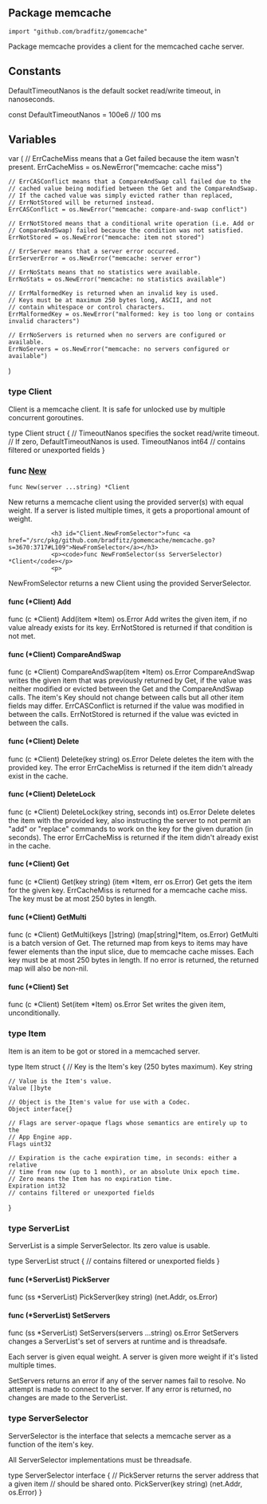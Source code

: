 ## Package memcache

	import "github.com/bradfitz/gomemcache"

Package memcache provides a client for the memcached cache server.

## Constants

  DefaultTimeoutNanos is the default socket read/write timeout, in nanoseconds.

  const DefaultTimeoutNanos = 100e6 // 100 ms

## Variables
  
  var (
    // ErrCacheMiss means that a Get failed because the item wasn't present.
    ErrCacheMiss = os.NewError("memcache: cache miss")

    // ErrCASConflict means that a CompareAndSwap call failed due to the
    // cached value being modified between the Get and the CompareAndSwap.
    // If the cached value was simply evicted rather than replaced,
    // ErrNotStored will be returned instead.
    ErrCASConflict = os.NewError("memcache: compare-and-swap conflict")

    // ErrNotStored means that a conditional write operation (i.e. Add or
    // CompareAndSwap) failed because the condition was not satisfied.
    ErrNotStored = os.NewError("memcache: item not stored")

    // ErrServer means that a server error occurred.
    ErrServerError = os.NewError("memcache: server error")

    // ErrNoStats means that no statistics were available.
    ErrNoStats = os.NewError("memcache: no statistics available")

    // ErrMalformedKey is returned when an invalid key is used.
    // Keys must be at maximum 250 bytes long, ASCII, and not
    // contain whitespace or control characters.
    ErrMalformedKey = os.NewError("malformed: key is too long or contains invalid characters")

    // ErrNoServers is returned when no servers are configured or available.
    ErrNoServers = os.NewError("memcache: no servers configured or available")
)


### type Client

Client is a memcache client.
It is safe for unlocked use by multiple concurrent goroutines.

  type Client struct {
    // TimeoutNanos specifies the socket read/write timeout.
    // If zero, DefaultTimeoutNanos is used.
    TimeoutNanos int64
    // contains filtered or unexported fields
}
				<h3 id="Client.New">func <a href="/src/pkg/github.com/bradfitz/gomemcache/memcache.go?s=3478:3512#L102">New</a></h3>
				<p><code>func New(server ...string) *Client</code></p>
				<p>
New returns a memcache client using the provided server(s)
with equal weight. If a server is listed multiple times,
it gets a proportional amount of weight.
</p>

				<h3 id="Client.NewFromSelector">func <a href="/src/pkg/github.com/bradfitz/gomemcache/memcache.go?s=3670:3717#L109">NewFromSelector</a></h3>
				<p><code>func NewFromSelector(ss ServerSelector) *Client</code></p>
				<p>
NewFromSelector returns a new Client using the provided ServerSelector.
</p>


#### func (*Client) Add

  func (c *Client) Add(item *Item) os.Error
  Add writes the given item, if no value already exists for its
key. ErrNotStored is returned if that condition is not met.

#### func (*Client) CompareAndSwap

  func (c *Client) CompareAndSwap(item *Item) os.Error
  CompareAndSwap writes the given item that was previously returned
by Get, if the value was neither modified or evicted between the
Get and the CompareAndSwap calls. The item's Key should not change
between calls but all other item fields may differ. ErrCASConflict
is returned if the value was modified in between the
calls. ErrNotStored is returned if the value was evicted in between
the calls.

#### func (*Client) Delete

  func (c *Client) Delete(key string) os.Error
  Delete deletes the item with the provided key. The error ErrCacheMiss is
returned if the item didn't already exist in the cache.

#### func (*Client) DeleteLock

  func (c *Client) DeleteLock(key string, seconds int) os.Error
  Delete deletes the item with the provided key, also instructing the
server to not permit an "add" or "replace" commands to work on the
key for the given duration (in seconds). The error ErrCacheMiss is
returned if the item didn't already exist in the cache.

#### func (*Client) Get

  func (c *Client) Get(key string) (item *Item, err os.Error)
  Get gets the item for the given key. ErrCacheMiss is returned for a
memcache cache miss. The key must be at most 250 bytes in length.

#### func (*Client) GetMulti

  func (c *Client) GetMulti(keys []string) (map[string]*Item, os.Error)
  GetMulti is a batch version of Get. The returned map from keys to
items may have fewer elements than the input slice, due to memcache
cache misses. Each key must be at most 250 bytes in length.
If no error is returned, the returned map will also be non-nil.

#### func (*Client) Set

  func (c *Client) Set(item *Item) os.Error
  Set writes the given item, unconditionally.

### type Item

Item is an item to be got or stored in a memcached server.

  type Item struct {
    // Key is the Item's key (250 bytes maximum).
    Key string

    // Value is the Item's value.
    Value []byte

    // Object is the Item's value for use with a Codec.
    Object interface{}

    // Flags are server-opaque flags whose semantics are entirely up to the
    // App Engine app.
    Flags uint32

    // Expiration is the cache expiration time, in seconds: either a relative
    // time from now (up to 1 month), or an absolute Unix epoch time.
    // Zero means the Item has no expiration time.
    Expiration int32
    // contains filtered or unexported fields
}

### type ServerList

ServerList is a simple ServerSelector. Its zero value is usable.

  type ServerList struct {
    // contains filtered or unexported fields
}

#### func (*ServerList) PickServer

  func (ss *ServerList) PickServer(key string) (net.Addr, os.Error)
  
#### func (*ServerList) SetServers

  func (ss *ServerList) SetServers(servers ...string) os.Error
  SetServers changes a ServerList's set of servers at runtime and is
threadsafe.

Each server is given equal weight. A server is given more weight
if it's listed multiple times.

SetServers returns an error if any of the server names fail to
resolve. No attempt is made to connect to the server. If any error
is returned, no changes are made to the ServerList.

### type ServerSelector

ServerSelector is the interface that selects a memcache server
as a function of the item's key.

All ServerSelector implementations must be threadsafe.

  type ServerSelector interface {
    // PickServer returns the server address that a given item
    // should be shared onto.
    PickServer(key string) (net.Addr, os.Error)
}


